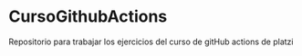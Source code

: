 # CursoGithubActions
Repositorio para trabajar los ejercicios del curso de gitHub actions de platzi
